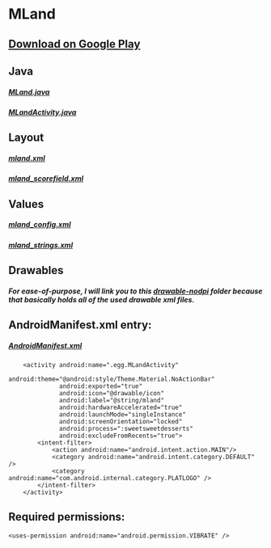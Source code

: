 # MLand
## [Download on Google Play](https://goo.gl/xLu9mP)


## Java
##### [MLand.java](https://goo.gl/tGKKOj)
##### [MLandActivity.java](https://goo.gl/C63Ubx)

## Layout
##### [mland.xml](https://goo.gl/qAlCXv)
##### [mland_scorefield.xml](https://goo.gl/uV4UQs)

## Values
##### [mland_config.xml](https://goo.gl/wCxeZf)
##### [mland_strings.xml](https://goo.gl/GsFhzO)

## Drawables
##### For ease-of-purpose, I will link you to this [drawable-nodpi](https://goo.gl/A8qrMm) folder because that basically holds all of the used drawable xml files.

## AndroidManifest.xml entry:
##### [AndroidManifest.xml](https://goo.gl/GKBdnS)
        <activity android:name=".egg.MLandActivity"
                  android:theme="@android:style/Theme.Material.NoActionBar"
                  android:exported="true"
                  android:icon="@drawable/icon"
                  android:label="@string/mland"
                  android:hardwareAccelerated="true"
                  android:launchMode="singleInstance"
                  android:screenOrientation="locked"
                  android:process=":sweetsweetdesserts"
                  android:excludeFromRecents="true">
            <intent-filter>
                <action android:name="android.intent.action.MAIN"/>
                <category android:name="android.intent.category.DEFAULT" />
                <category android:name="com.android.internal.category.PLATLOGO" />
            </intent-filter>
        </activity>

## Required permissions:
    <uses-permission android:name="android.permission.VIBRATE" />
